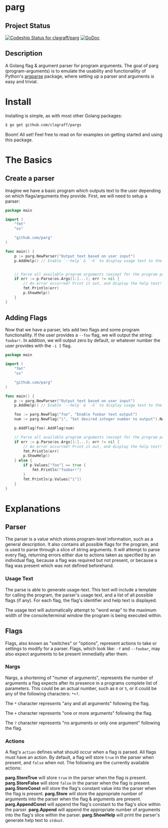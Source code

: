 # parg
## Project Status
[ ![Codeship Status for clagraff/parg](https://codeship.com/projects/68eb7800-af6b-0133-1b97-3e80188314d9/status?branch=master)](https://codeship.com/projects/132507)
[![GoDoc](https://godoc.org/github.com/clagraff/parg?status.svg)](https://godoc.org/github.com/clagraff/parg)

## Description
A Golang flag & argument parser for program arguments. The goal of parg (program-arguments) is to emulate the usability and functionallity of Python's [argparse](https://docs.python.org/dev/howto/argparse.html#the-basics) package, where setting up a parser and arguments is easy and trivial.

# Install
Installing is simple, as with most other Golang packages:

```bash
$ go get github.com/clagraff/pargs
```

Boom! All set! Feel free to read on for examples on getting started and using this package.

# The Basics
## Create a parser
Imagine we have a basic program which outputs text to the user depending on which flags/arguments they provide. First, we will need to setup a parser:

```go
package main

import (
    "fmt"
    "os"

    "github.com/parg"
)

func main() {
    p := parg.NewParser("Output text based on user input")
    p.AddHelp() // Enable `--help` & `-h` to display usage text to the user.


    // Parse all available program arguments (except for the program path).
    if err := p.Parse(os.Args[1:]...); err != nil {
        // An error occurred? Print it out, and display the help text!
        fmt.Println(err)
        p.ShowHelp()
    }
}
```

## Adding Flags
Now that we have a parser, lets add two flags and some program functionallity. If
the user provides a `--foo` flag, we will output the string: `foobar!`. In addition,
we will output zero by default, or whatever number the user provides with the `-i I` flag.

```go
package main

import (
    "fmt"
    "os"

    "github.com/parg"
)

func main() {
    p := parg.NewParser("Output text based on user input")
    p.AddHelp() // Enable `--help` & `-h` to display usage text to the user.

    foo := parg.NewFlag("foo", "Enable foobar text output")
    num := parg.NewFlag("i", "Set desired integer number to output").Nargs("1").Action(parg.Store).Default(0)

    p.AddFlag(foo).AddFlag(num)

    // Parse all available program arguments (except for the program path).
    if err := p.Parse(os.Args[1:]...); err != nil {
        // An error occurred? Print it out, and display the help text!
        fmt.Println(err)
        p.ShowHelp()
    } else {
        if p.Values["foo"] == true {
            fmt.Println("foobar!")
        }
        fmt.Println(p.Values["i"])
    }
}
```

# Explanations
## Parser
The parser is a value which stores program-level information, such as a general description. It also contains all possible flags for the program, and is used to parse through a slice of string arguments. It will attempt to parse every flag, returning errors either due to actions taken as specified by an individual flag, because a flag was required but not present, or because a flag was present which was not defined beforehand.

### Usage Text
The parse is able to generate usage-text. This text will include a template for calling the program, the parser's usage text, and a list of all possible flags (if any). For each flag, the flag's identifier and help text is displayed.

The usage text will automatically attempt to "word wrap" to the maximum width of the console/terminal window the program is being executed within.

## Flags
Flags, also known as "switches" or "options", represent actions to take or settings to modify for a parser. Flags, which look like: `-f` and `--foobar`, may also expect arguments to be present immediatly after them. 

### Nargs
Nargs, a shortening of "numer of arguments", represents the number of arguments a flag expects after its presence in a programs complete list of parameters. This could be an actual number, such as `0` or `5`, or it could be any of the following characters: `*+?`. 

The `*` character represents "any and all arguments" following the flag.

The `+` character represents "one or more arguments" following the flag.

The `?` character represents "no arguments or only one argument" following the flag.

### Actions
A flag's `action` defines what should occur when a flag is parsed. All flags must have an action. By default, a flag will store `true` in the parser when present, and `false` when not. The following are the currently available actions:

__parg.StoreTrue__ will store `true` in the parser when the flag is present.
__parg.StoreFalse__ will store `false` in the parser when the flag is present.
__parg.StoreConst__ will store the flag's constant value into the parser when the flag is present.
__parg.Store__ will store the appropriate number of arguments into the parser when the flag & arguments are present.
__parg.AppendConst__ will append the flag's constant to the flag's slice within the parser.
__parg.Append__ will append the appropriate number of arguments into the flag's slice within the parser.
__parg.ShowHelp__ will print the parser's generate help text to `stdout`.
